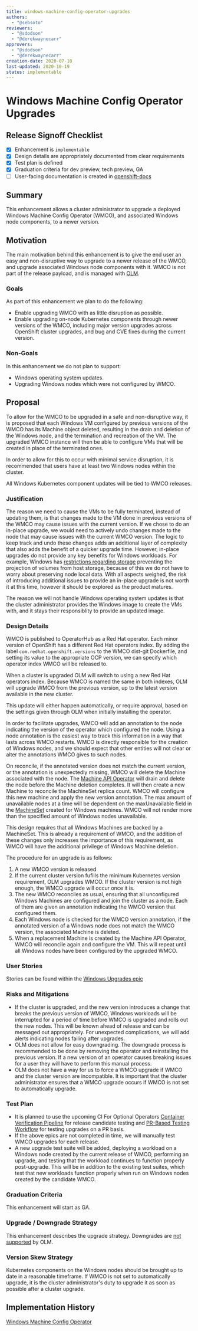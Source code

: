 ```yaml
---
title: windows-machine-config-operator-upgrades
authors:
  - "@sebsoto"
reviewers:
  - "@sdodson"
  - "@derekwaynecarr"
approvers:
  - "@sdodson"
  - "@derekwaynecarr"
creation-date: 2020-07-10
last-updated: 2020-10-19
status: implementable
---
```


# Windows Machine Config Operator Upgrades

## Release Signoff Checklist

- [x] Enhancement is `implementable`
- [x] Design details are appropriately documented from clear requirements
- [x] Test plan is defined
- [x] Graduation criteria for dev preview, tech preview, GA
- [ ] User-facing documentation is created in [openshift-docs](https://github.com/openshift/openshift-docs/)

## Summary

This enhancement allows a cluster administrator to upgrade a deployed Windows
Machine Config Operator (WMCO), and associated Windows node components, to a
newer version.

## Motivation

The main motivation behind this enhancement is to give the end user
an easy and non-disruptive way to upgrade to a newer release of the WMCO, and
upgrade associated Windows node components with it.
WMCO is not part of the release payload, and is managed with [OLM](https://github.com/operator-framework/operator-lifecycle-manager).

### Goals

As part of this enhancement we plan to do the following:
* Enable upgrading WMCO with as little disruption as possible.
* Enable upgrading on-node Kubernetes components through newer versions of the
  WMCO, including major version upgrades across OpenShift cluster upgrades, and
  bug and CVE fixes during the current version.

### Non-Goals

In this enhancement we do not plan to support:
* Windows operating system updates.
* Upgrading Windows nodes which were not configured by WMCO.

## Proposal

To allow for the WMCO to be upgraded in a safe and non-disruptive way, it is
proposed that each Windows VM configured by previous versions of the WMCO has
its Machine object deleted, resulting in the drain and deletion of the Windows
node, and the termination and recreation of the VM. The upgraded WMCO instance
will then be able to configure VMs that will be created in place of the
terminated ones.

In order to allow for this to occur with minimal service disruption, it is
recommended that users have at least two Windows nodes within the cluster.

All Windows Kubernetes component updates will be tied to WMCO releases.

### Justification

The reason we need to cause the VMs to be fully terminated, instead of updating
them, is that changes made to the VM done in previous versions of the WMCO may
cause issues with the current version. If we chose to do an in-place upgrade,
we would need to actively undo changes made to the node that may cause issues
with the current WMCO version. The logic to keep track and undo these changes
adds an additional layer of complexity that also adds the benefit of a quicker
upgrade time. However, in-place upgrades do not provide any key benefits
for Windows workloads. For example, Windows has [restrictions regarding storage](https://kubernetes.io/docs/setup/production-environment/windows/intro-windows-in-kubernetes/#storage)
preventing the projection of volumes from host storage, because of this we do
not have to worry about preserving node local data.
With all aspects weighed, the risk of introducing additional issues to provide
an in-place upgrade is not worth it at this time, however it should be explored
as the product matures.

The reason we will not handle Windows operating system updates is that the
cluster administrator provides the Windows image to create the VMs with, and
it stays their responsiblity to provide an updated image.

### Design Details

WMCO is published to OperatorHub as a Red Hat operator. Each minor version of
OpenShift has a different Red Hat operators index. By adding the label
`com.redhat.openshift.versions` to the WMCO dist-git Dockerfile, and setting
its value to the appropriate OCP version, we can specify which operator index
WMCO will be released to.

When a cluster is upgraded OLM will switch to using a new Red Hat operators
index. Because WMCO is named the same in both indexes, OLM will upgrade WMCO
from the previous version, up to the latest version available in the new
cluster.

This update will either happen automatically, or require approval, based on
the settings given through OLM when initially installing the operator.

In order to facilitate upgrades, WMCO will add an annotation to the node
indicating the version of the operator which configured the node.
Using a node annotation is the easiest way to track this information in a way
that lasts across WMCO restarts. WMCO is directly responsible for the creation
of Windows nodes, and we should expect that other entities will not clear or
alter the annotations WMCO gives to such nodes.

On reconcile, if the annotated version does not match the current version,
or the annotation is unexpectedly missing, WMCO will delete the Machine
associated with the node. The [Machine API Operator](https://github.com/openshift/machine-api-operator/)
will drain and delete the node before the Machine deletion completes. It will
then create a new Machine to reconcile the MachineSet replica count. WMCO will
configure this new machine and apply the new version annotation. The max amount
of unavailable nodes at a time will be dependent on the maxUnavailable field
in the [MachineSet](https://github.com/openshift/machine-api-operator/blob/master/config/machineset.yaml)
created for Windows machines. WMCO will not render more than the specified
amount of Windows nodes unavailable.

This design requires that all Windows Machines are backed by a MachineSet. This
is already a requirement of WMCO, and the addition of these changes only
increases the importance of this requirement, as WMCO will have the additional
privilege of Windows Machine deletion.

The procedure for an upgrade is as follows:
1) A new WMCO version is released
2) If the current cluster version fufills the minimum Kubernetes version
   requirement, OLM upgrades WMCO. If the cluster version is not high enough,
   the WMCO upgrade will occur once it is.
3) The new WMCO reconciles as usual, ensuring that all unconfigured Windows
   Machines are configured and join the cluster as a node. Each of them are
   given an annotation indicating the WMCO version that configured them.
4) Each Windows node is checked for the WMCO version annotation, if the
   annotated version of a Windows node does not match the WMCO version,
   the associated Machine is deleted.
5) When a replacement Machine is created by the Machine API Operator, WMCO will
   reconcile again and configure the VM. This will repeat until all Windows
   nodes have been configured by the upgraded WMCO.

### User Stories

Stories can be found within the [Windows Upgrades epic](https://issues.redhat.com/browse/WINC-404)

### Risks and Mitigations

* If the cluster is upgraded, and the new version introduces a change that
  breaks the previous version of WMCO, Windows workloads will be interrupted
  for a period of time before WMCO is upgraded and rolls out the new nodes.
  This will be known ahead of release and can be messaged out appropriately.
  For unexpected complications, we will add alerts indicating nodes failing
  after upgrades.
* OLM does not allow for easy downgrading. The downgrade process is recommended
  to be done by removing the operator and reinstalling the previous version. If
  a new version of an operator causes breaking issues for a user they will have
  to perform this manual process.
* OLM does not have a way for us to force a WMCO upgrade if WMCO and the
  cluster version are incompatible. It is important that the cluster
  administrator ensures that a WMCO upgrade occurs if WMCO is not set to
  automatically upgrade.

### Test Plan

* It is planned to use the upcoming CI For Optional Operators
  [Container Verification Pipeline](https://issues.redhat.com/browse/DPTP-900)
  for release candidate testing and [PR-Based Testing Workflow](https://issues.redhat.com/browse/DPTP-1023)
  for testing upgrades on a PR basis.
* If the above epics are not completed in time, we will manually test WMCO
  upgrades for each release.
* A new upgrade test suite will be added, deploying a workload on a Windows
  node created by the current release of WMCO, performing an upgrade, and
  testing that the workload continues to function properly post-upgrade. This
  will be in addition to the existing test suites, which test that new
  workloads function properly when run on Windows nodes created by the
  candidate WMCO.

### Graduation Criteria

This enhancement will start as GA.

### Upgrade / Downgrade Strategy

This enhancement describes the upgrade strategy. Downgrades are [not supported](https://github.com/operator-framework/operator-lifecycle-manager/issues/1177)
by OLM.

### Version Skew Strategy

Kubernetes components on the Windows nodes should be brought up to date in a
reasonable timeframe. If WMCO is not set to automatically upgrade, it is the
cluster administrator's duty to upgrade it as soon as possible after a cluster
upgrade.

## Implementation History

[Windows Machine Config Operator](https://github.com/openshift/windows-machine-config-operator/)
